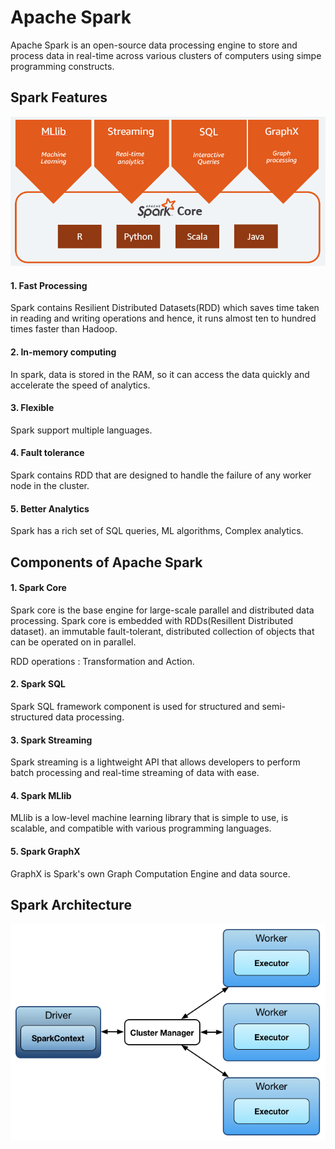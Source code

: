 # Apache Spark

Apache Spark is an open-source data processing engine to store and process data in real-time across various clusters of computers using simpe programming constructs.



## Spark Features

![](./assets/apache_spark.png)

#### 1. Fast Processing 

Spark contains Resilient Distributed Datasets(RDD) which saves time taken in reading and writing operations and hence, it runs almost ten to hundred times faster than Hadoop.

#### 2.  In-memory computing

In spark, data is stored in the RAM, so it can access the data quickly and accelerate the speed of analytics.

#### 3. Flexible

Spark support multiple languages. 

#### 4. Fault tolerance

Spark contains RDD that are designed to handle the failure of any worker node in the cluster.
    
#### 5. Better Analytics

Spark has a rich set of SQL queries, ML algorithms, Complex analytics.

## Components of Apache Spark
#### 1. Spark Core

Spark core is the base engine for large-scale parallel and distributed data processing. Spark core is embedded with RDDs(Resillent Distributed dataset). an immutable fault-tolerant, distributed collection of objects that can be operated on in parallel.

RDD operations : Transformation and Action.

#### 2. Spark SQL

Spark SQL framework component is used for structured and semi-structured data processing.


#### 3. Spark Streaming

Spark streaming is a lightweight API that allows developers to perform batch processing and real-time streaming of data with ease.

#### 4. Spark MLlib

MLlib is a low-level machine learning library that is simple to use, is scalable, and compatible with various programming languages.

#### 5. Spark GraphX

GraphX is Spark's own Graph Computation Engine and data source.

## Spark Architecture

![](./assets/spark_architecture.png)
